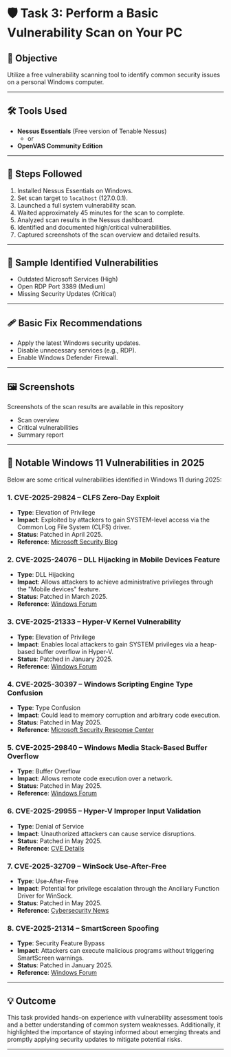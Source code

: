 # 🛡️ Task 3: Perform a Basic Vulnerability Scan on Your PC

## 🎯 Objective
Utilize a free vulnerability scanning tool to identify common security issues on a personal Windows computer.

---

## 🛠️ Tools Used

- **Nessus Essentials** (Free version of Tenable Nessus)
  - or
- **OpenVAS Community Edition**

---

## 🧪 Steps Followed

1. Installed Nessus Essentials on Windows.
2. Set scan target to `localhost` (127.0.0.1).
3. Launched a full system vulnerability scan.
4. Waited approximately 45 minutes for the scan to complete.
5. Analyzed scan results in the Nessus dashboard.
6. Identified and documented high/critical vulnerabilities.
7. Captured screenshots of the scan overview and detailed results.

---

## 🐞 Sample Identified Vulnerabilities

- Outdated Microsoft Services (High)
- Open RDP Port 3389 (Medium)
- Missing Security Updates (Critical)

---

## 🩹 Basic Fix Recommendations

- Apply the latest Windows security updates.
- Disable unnecessary services (e.g., RDP).
- Enable Windows Defender Firewall.

---

## 🖼️ Screenshots

Screenshots of the scan results are available in this repository
- Scan overview
- Critical vulnerabilities
- Summary report

---

## 🔐 Notable Windows 11 Vulnerabilities in 2025

Below are some critical vulnerabilities identified in Windows 11 during 2025:

### 1. CVE-2025-29824 – CLFS Zero-Day Exploit
- **Type**: Elevation of Privilege
- **Impact**: Exploited by attackers to gain SYSTEM-level access via the Common Log File System (CLFS) driver.
- **Status**: Patched in April 2025.
- **Reference**: [Microsoft Security Blog](https://www.microsoft.com/en-us/security/blog/2025/04/08/exploitation-of-clfs-zero-day-leads-to-ransomware-activity/)

### 2. CVE-2025-24076 – DLL Hijacking in Mobile Devices Feature
- **Type**: DLL Hijacking
- **Impact**: Allows attackers to achieve administrative privileges through the "Mobile devices" feature.
- **Status**: Patched in March 2025.
- **Reference**: [Windows Forum](https://windowsforum.com/threads/critical-windows-11-vulnerability-cve-2025-24076-how-hackers-achieve-admin-rights-in-300ms.360975/)

### 3. CVE-2025-21333 – Hyper-V Kernel Vulnerability
- **Type**: Elevation of Privilege
- **Impact**: Enables local attackers to gain SYSTEM privileges via a heap-based buffer overflow in Hyper-V.
- **Status**: Patched in January 2025.
- **Reference**: [Windows Forum](https://windowsforum.com/threads/understanding-cve-2025-21333-critical-hyper-v-vulnerability-explained.349626/)

### 4. CVE-2025-30397 – Windows Scripting Engine Type Confusion
- **Type**: Type Confusion
- **Impact**: Could lead to memory corruption and arbitrary code execution.
- **Status**: Patched in May 2025.
- **Reference**: [Microsoft Security Response Center](https://msrc.microsoft.com/update-guide/vulnerability/CVE-2025-30397)

### 5. CVE-2025-29840 – Windows Media Stack-Based Buffer Overflow
- **Type**: Buffer Overflow
- **Impact**: Allows remote code execution over a network.
- **Status**: Patched in May 2025.
- **Reference**: [Windows Forum](https://windowsforum.com/threads/cve-2025-29840-critical-windows-media-vulnerability-enabling-remote-code-exploits.366046/)

### 6. CVE-2025-29955 – Hyper-V Improper Input Validation
- **Type**: Denial of Service
- **Impact**: Unauthorized attackers can cause service disruptions.
- **Status**: Patched in May 2025.
- **Reference**: [CVE Details](https://www.cvedetails.com/cve/CVE-2025-29955/)

### 7. CVE-2025-32709 – WinSock Use-After-Free
- **Type**: Use-After-Free
- **Impact**: Potential for privilege escalation through the Ancillary Function Driver for WinSock.
- **Status**: Patched in May 2025.
- **Reference**: [Cybersecurity News](https://cybersecuritynews.com/windows-ancillary-winsock-0-day-vulnerability/)

### 8. CVE-2025-21314 – SmartScreen Spoofing
- **Type**: Security Feature Bypass
- **Impact**: Attackers can execute malicious programs without triggering SmartScreen warnings.
- **Status**: Patched in January 2025.
- **Reference**: [Windows Forum](https://windowsforum.com/threads/cve-2025-21314-smartscreen-spoofing-vulnerability-in-windows-exposed.349523/)

---

## 💡 Outcome

This task provided hands-on experience with vulnerability assessment tools and a better understanding of common system weaknesses. Additionally, it highlighted the importance of staying informed about emerging threats and promptly applying security updates to mitigate potential risks.

---


